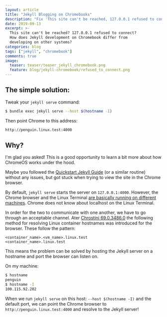 ```yaml
---
layout: article
title: "Jekyll Blogging on Chromebooks"
description: "Fix 'This site can't be reached, 127.0.0.1 refused to connect' error when Jekyll blogging on Chromebooks."
date: 2019-09-13
excerpt: >-
  This site can't be reached? 127.0.0.1 refused to connect?
  How does Jekyll development on Chromebook differ from
  developing on other systems?
categories: blog
tags: ["jekyll", "chromebook"]
comments: true
image:
  teaser: teaser/teaser_jekyll_chromebook.png
  feature: blog/jekyll-chromebook/refused_to_connect.png
---
```


## The simple solution:

Tweak your `jekyll serve` command:

```bash
$ bundle exec jekyll serve --host $(hostname -I)
```

Then point Chrome to this address:

```bash
http://penguin.linux.test:4000
```

## Why?

I'm glad you asked! This is a good opportunity to learn a bit more about how ChromeOS works under the hood.

Maybe you followed the [Quickstart Jekyll Guide](https://jekyllrb.com/docs/)
(or a similar routine)
without any issues, but got stuck when trying to view the site in the Chrome browser.

By default, `jekyll serve` starts the server on `127.0.0.1:4000`. However, the
Chrome browser and the Linux Terminal
[are basically running on different machines](https://support.google.com/chromebook/thread/8244000?hl=en).
Chrome does not know about localhost on the Linux Terminal.

In order for the two to communicate with one another, we have to go through an acceptable channel.
Ater [Chrostini 69.0.3486.0](https://www.reddit.com/r/Crostini/comments/8y337o/hostname_resolution_change_to_penguinlinuxtest/)
the following method for resolving Linux container hostnames was introduced for the browser. These follow the pattern:

```text
<container_name>.<vm_name>.linux.test
<container_name>.linux.test
```

This means the problem can be solved by hosting the Jekyll server on a hostname and port the browser
can listen on.

On my machine:

```bash
$ hostname
penguin
$ hostname -I
100.115.92.202
```

When we run `jekyll serve` on this host: `--host $(hostname -I)` and the default port,
we can point the Chrome browser to `http://penguin.linux.test:4000` and
resolve to the Jekyll server!

